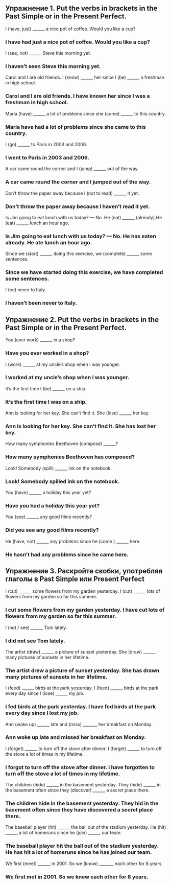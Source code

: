 ## Упражнение 1. Put the verbs in brackets in the Past Simple or in the Present Perfect.
I (have, just) ______ a nice pot of coffee. Would you like a cup?
### I have had just a nice pot of coffee. Would you like a cup?
I (see, not) ______ Steve this morning yet.
### I haven’t seen Steve this morning yet.
Carol and I are old friends. I (know) ______ her since I (be) ______ a freshman in high school.
### Carol and I are old friends. I have known her since I was a freshman in high school.
Maria (have) ______ a lot of problems since she (come) ______ to this country.
### Maria have had a lot of problems since she came to this country.
I (go) ______ to Paris in 2003 and 2006.
### I went to Paris in 2003 and 2006.
A car came round the corner and I (jump) ______ out of the way.
### A car came round the corner and I jumped out of the way.
Don’t throw the paper away because I (not to read) ______ it yet.
### Don’t throw the paper away because I haven’t read it yet.
Is Jim going to eat lunch with us today? — No. He (eat) ______ (already).He (eat) ______ lunch an hour ago.
### Is Jim going to eat lunch with us today? — No. He has eaten already. He ate lunch an hour ago.
Since we (start) ______ doing this exercise, we (complete) ______ some sentences.
### Since we have started doing this exercise, we have completed some sentences.
I (be) never to Italy.
### I haven’t been never to Italy.

## Упражнение 2. Put the verbs in brackets in the Past Simple or in the Present Perfect.
You (ever work) ______ in a shop?
### Have you ever worked in a shop?
I (work) ______ at my uncle’s shop when I was younger.
### I worked at my uncle’s shop when I was younger.
It’s the first time I (be) ______ on a ship.
### It’s the first time I was on a ship.
Ann is looking for her key. She can’t find it. She (lose) ______ her key.
### Ann is looking for her key. She can’t find it. She has lost her key.
How many symphonies Beethoven (compose) ______?
### How many symphonies Beethoven has composed?
Look! Somebody (spill) ______ ink on the notebook.
### Look! Somebody spilled ink on the notebook.
You (have) ______ a holiday this year yet?
### Have you had a holiday this year yet?
You (see) ______ any good films recently?
### Did you see any good films recently?
He (have, not) ______ any problems since he (come ) ______ here.
### He hasn’t had any problems since he came here.

## Упражнение 3. Раскройте скобки, употребляя глаголы в Past Simple или Present Perfect
I (cut) ______ some flowers from my garden yesterday. I (cut) ______ lots of flowers from my garden so far this summer.
### I cut some flowers from my garden yesterday. I have cut lots of flowers from my garden so far this summer.

I (not / see) ______ Tom lately.
### I did not see Tom lately.
The artist (draw) ______ a picture of sunset yesterday. She (draw) ______ many pictures of sunsets in her lifetime.
### The artist drew a picture of sunset yesterday. She has drawn many pictures of sunsets in her lifetime.
I (feed) ______ birds at the park yesterday. I (feed) ______ birds at the park every day since I (lose) ______ my job.
### I fed birds at the park yesterday. I have fed birds at the park every day since I lost my job.
Ann (wake up) ______ late and (miss) _______ her breakfast on Monday.
### Ann woke up late and missed her breakfast on Monday.
I (forget) ______ to turn off the stove after dinner. I (forget) ______ to turn off the stove a lot of times in my lifetime.
### I forgot to turn off the stove after dinner. I have forgotten  to turn off the stove a lot of times in my lifetime.
The children (hide) ______ in the basement yesterday. They (hide) ______ in the basement often since they (discover) ______ a secret place there.
### The children hide in the basement yesterday. They hid in the basement often since they have discovered a secret place there.
The baseball player (hit) ______ the ball out of the stadium yesterday. He (hit) ______ a lot of homeruns since he (join) ______ our team.
### The baseball player hit the ball out of the stadium yesterday. He has hit a lot of homeruns since he has joined our team.
We first (meet) ______ in 2001. So we (know) _______ each other for 8 years.
### We first met in 2001. So we knew each other for 8 years.
